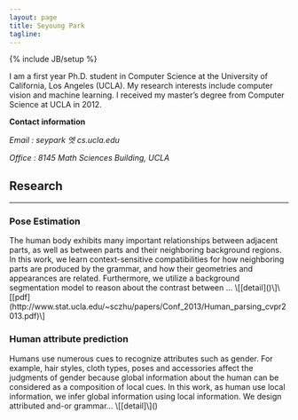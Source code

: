 ```yaml
---
layout: page
title: Seyoung Park
tagline: 
---
```

{% include JB/setup %}

I am a first year Ph.D. student in Computer Science at the University of California, Los Angeles (UCLA). My research interests include computer vision and machine learning. I received my master’s degree from Computer Science at UCLA in 2012.


**Contact information**

*Email : seypark 엣 cs.ucla.edu*

*Office : 8145 Math Sciences Building, UCLA*

## Research
----
<h3> Pose Estimation</h3>
The human body exhibits many important relationships between adjacent parts, as well as between parts and their neighboring background regions. In this work, we learn context-sensitive compatibilities for how neighboring parts are produced by the grammar, and how their geometries and appearances are related. Furthermore, we utilize a background segmentation model to reason about the contrast between ... \[[detail]()\]\[[pdf](http://www.stat.ucla.edu/~sczhu/papers/Conf_2013/Human_parsing_cvpr2013.pdf)\]

<h3> Human attribute prediction</h3>
Humans use numerous cues to recognize attributes such as gender. For example, hair styles, cloth types, poses and accessories affect the judgments of gender because global information about the human can be considered as a composition of local cues. In this work, as human use local information, we infer global information using local information. We design attributed and-or grammar... \[[detail]\]()





